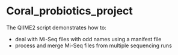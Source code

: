 # Coral_probiotics_project
The QIIME2 script demonstrates how to:
* deal with Mi-Seq files with odd names using a manifest file
* process and merge Mi-Seq files from multiple sequencing runs
